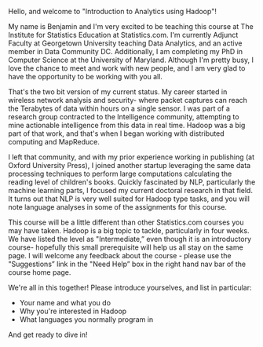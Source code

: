 Hello, and welcome to "Introduction to Analytics using Hadoop"!

My name is Benjamin and I'm very excited to be teaching this course at The Institute for Statistics Education at Statistics.com. I'm currently Adjunct Faculty at Georgetown University teaching Data Analytics, and an active member in Data Community DC. Additionally, I am completing my PhD in Computer Science at the University of Maryland. Although I'm pretty busy, I love the chance to meet and work with new people, and I am very glad to have the opportunity to be working with you all.

That's the two bit version of my current status. My career started in wireless network analysis and security- where packet captures can reach the Terabytes of data within hours on a single sensor. I was part of a research group contracted to the Intelligence community, attempting to mine actionable intelligence from this data in real time. Hadoop was a big part of that work, and that's when I began working with distributed computing and MapReduce.

I left that community, and with my prior experience working in publishing (at Oxford University Press), I joined another startup leveraging the same data processing techniques to perform large computations calculating the reading level of children's books. Quickly fascinated by NLP, particularly the machine learning parts, I focused my current doctoral research in that field. It turns out that NLP is very well suited for Hadoop type tasks, and you will note language analyses in some of the assignments for this course.

This course will be a little different than other Statistics.com courses you may have taken. Hadoop is a big topic to tackle, particularly in four weeks. We have listed the level as "Intermediate,” even though it is an introductory course- hopefully this small prerequisite will help us all stay on the same page. I will welcome any feedback about the course - please use the "Suggestions” link in the "Need Help” box in the right hand nav bar of the course home page.

We're all in this together! Please introduce yourselves, and list in particular:

* Your name and what you do
* Why you're interested in Hadoop
* What languages you normally program in

And get ready to dive in!